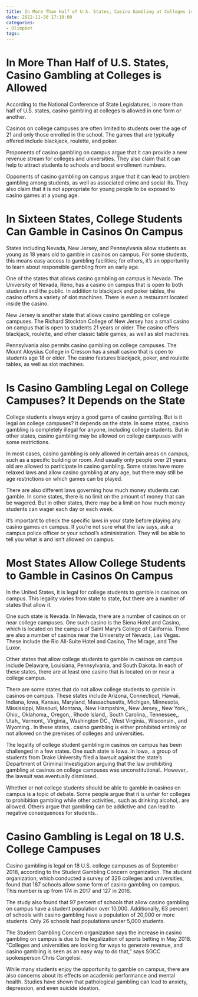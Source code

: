 ```yaml
---
title: In More Than Half of U.S. States, Casino Gambling at Colleges is Allowed 
date: 2022-11-30 17:10:00
categories:
- Olimpbet
tags:
---
```



#  In More Than Half of U.S. States, Casino Gambling at Colleges is Allowed 

According to the National Conference of State Legislatures, in more than half of U.S. states, casino gambling at colleges is allowed in one form or another. 

Casinos on college campuses are often limited to students over the age of 21 and only those enrolled in the school. The games that are typically offered include blackjack, roulette, and poker. 

Proponents of casino gambling on campus argue that it can provide a new revenue stream for colleges and universities. They also claim that it can help to attract students to schools and boost enrollment numbers. 

Opponents of casino gambling on campus argue that it can lead to problem gambling among students, as well as associated crime and social ills. They also claim that it is not appropriate for young people to be exposed to casino games at a young age.

#  In Sixteen States, College Students Can Gamble in Casinos On Campus 

States including Nevada, New Jersey, and Pennsylvania allow students as young as 18 years old to gamble in casinos on campus. For some students, this means easy access to gambling facilities; for others, it’s an opportunity to learn about responsible gambling from an early age.

One of the states that allows casino gambling on campus is Nevada. The University of Nevada, Reno, has a casino on campus that is open to both students and the public. In addition to blackjack and poker tables, the casino offers a variety of slot machines. There is even a restaurant located inside the casino.

New Jersey is another state that allows casino gambling on college campuses. The Richard Stockton College of New Jersey has a small casino on campus that is open to students 21 years or older. The casino offers blackjack, roulette, and other classic table games, as well as slot machines.

Pennsylvania also permits casino gambling on college campuses. The Mount Aloysius College in Cresson has a small casino that is open to students age 18 or older. The casino features blackjack, poker, and roulette tables, as well as slot machines.

#  Is Casino Gambling Legal on College Campuses? It Depends on the State 

College students always enjoy a good game of casino gambling. But is it legal on college campuses? It depends on the state. In some states, casino gambling is completely illegal for anyone, including college students. But in other states, casino gambling may be allowed on college campuses with some restrictions.

In most cases, casino gambling is only allowed in certain areas on campus, such as a specific building or room. And usually only people over 21 years old are allowed to participate in casino gambling. Some states have more relaxed laws and allow casino gambling at any age, but there may still be age restrictions on which games can be played.

There are also different laws governing how much money students can gamble. In some states, there is no limit on the amount of money that can be wagered. But in other states, there may be a limit on how much money students can wager each day or each week.

It’s important to check the specific laws in your state before playing any casino games on campus. If you’re not sure what the law says, ask a campus police officer or your school’s administration. They will be able to tell you what is and isn’t allowed on campus.

#  Most States Allow College Students to Gamble in Casinos On Campus 

In the United States, it is legal for college students to gamble in casinos on campus. This legality varies from state to state, but there are a number of states that allow it. 

One such state is Nevada. In Nevada, there are a number of casinos on or near college campuses. One such casino is the Siena Hotel and Casino, which is located on the campus of Saint Mary’s College of California. There are also a number of casinos near the University of Nevada, Las Vegas. These include the Rio All-Suite Hotel and Casino, The Mirage, and The Luxor. 

Other states that allow college students to gamble in casinos on campus include Delaware, Louisiana, Pennsylvania, and South Dakota. In each of these states, there are at least one casino that is located on or near a college campus. 

There are some states that do not allow college students to gamble in casinos on campus. These states include Arizona, Connecticut, Hawaii, Indiana, Iowa, Kansas, Maryland, Massachusetts, Michigan, Minnesota, Mississippi, Missouri, Montana,. New Hampshire,, New Jersey,, New York,, Ohio,, Oklahoma,, Oregon,, Rhode Island,, South Carolina,, Tennessee,, Utah,, Vermont,, Virginia,, Washington DC., West Virginia., Wisconsin., and Wyoming.. In these states,. casino gambling is either prohibited entirely or not allowed on the premises of colleges and universities. 

The legality of college student gambling in casinos on campus has been challenged in a few states. One such state is Iowa. In Iowa,. a group of students from Drake University filed a lawsuit against the state’s Department of Criminal Investigation arguing that the law prohibiting gambling at casinos on college campuses was unconstitutional.. However,. the lawsuit was eventually dismissed.. 

Whether or not college students should be able to gamble in casinos on campus is a topic of debate. Some people argue that it is unfair for colleges to prohibition gambling while other activities,. such as drinking alcohol,. are allowed. Others argue that gambling can be addictive and can lead to negative consequences for students..

#  Casino Gambling is Legal on 18 U.S. College Campuses

Casino gambling is legal on 18 U.S. college campuses as of September 2018, according to the Student Gambling
Concern organization. The student organization, which conducted a survey of 326 colleges and universities, found that
187 schools allow some form of casino gambling on campus. This number is up from 174 in 2017 and 127 in 2016.

The study also found that 97 percent of schools that allow casino gambling on campus have a student population over 10,000. Additionally, 63 percent of schools with casino gambling have a population of 20,000 or more students. Only 26 schools had populations under 5,000 students.

The Student Gambling Concern organization says the increase in casino gambling on campus is due to the legalization of sports betting in May 2018. “Colleges and universities are looking for ways to generate revenue, and casino gambling is seen as an easy way to do that,” says SGCC spokesperson Chris Cangelosi.

While many students enjoy the opportunity to gamble on campus, there are also concerns about its effects on academic performance and mental health. Studies have shown that pathological gambling can lead to anxiety, depression, and even suicide ideation.